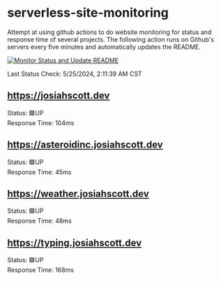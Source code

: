 # serverless-site-monitoring
Attempt at using github actions to do website monitoring for status and response time of several projects. The following action runs on Github's servers every five minutes and automatically updates the README.  

[![Monitor Status and Update README](https://github.com/JosiahSco/serverless-site-monitoring/actions/workflows/monitor.yaml/badge.svg)](https://github.com/JosiahSco/serverless-site-monitoring/actions/workflows/monitor.yaml)

Last Status Check: 5/25/2024, 2:11:39 AM CST

## https://josiahscott.dev
Status: 🟩UP  
Response Time: 104ms

## https://asteroidinc.josiahscott.dev
Status: 🟩UP  
Response Time: 45ms

## https://weather.josiahscott.dev
Status: 🟩UP  
Response Time: 48ms

## https://typing.josiahscott.dev
Status: 🟩UP  
Response Time: 168ms

